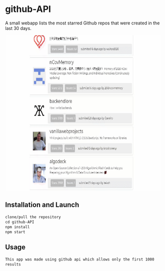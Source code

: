 # github-API
A small webapp lists the most starred Github repos that were created in the last 30 days. 

<p align="center">
    <img src="API.gif" width="500" height="500" />
</p>


## Installation and Launch
	clone/pull the repository
	cd github-API
	npm install
    npm start

## Usage 
	This app was made using github api which allows only the first 1000 results





